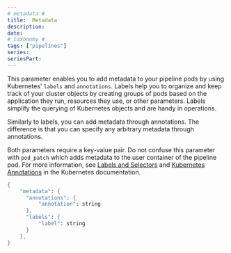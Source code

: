 ```yaml
---
# metadata # 
title:  Metadata
description: 
date: 
# taxonomy #
tags: ["pipelines"]
series:
seriesPart:
---
```


This parameter enables you to add metadata to your pipeline pods by using Kubernetes' `labels` and `annotations`. Labels help you to organize and keep track of your cluster objects by creating groups of pods based on the application they run, resources they use, or other parameters. Labels simplify the querying of Kubernetes objects and are handy in operations.

Similarly to labels, you can add metadata through annotations. The difference is that you can specify any arbitrary metadata through annotations.

Both parameters require a key-value pair.  Do not confuse this parameter with `pod_patch` which adds metadata to the user container of the pipeline pod. For more information, see [Labels and Selectors](https://kubernetes.io/docs/concepts/overview/working-with-objects/labels/) and [Kubernetes Annotations](https://kubernetes.io/docs/concepts/overview/working-with-objects/annotations/) in the Kubernetes documentation.

```s
{
    "metadata": {
      "annotations": {
          "annotation": string
      },
      "labels": {
          "label": string
      }
    },
}
```